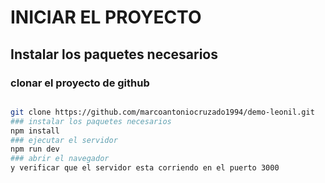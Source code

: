 # INICIAR EL PROYECTO
## Instalar los paquetes necesarios


### clonar el proyecto de github

```bash

git clone https://github.com/marcoantoniocruzado1994/demo-leonil.git
### instalar los paquetes necesarios
npm install
### ejecutar el servidor
npm run dev
### abrir el navegador
y verificar que el servidor esta corriendo en el puerto 3000
